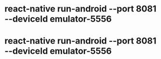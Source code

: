 # react-native run-android --port 8081 --deviceId emulator-5556
# react-native run-android --port 8081 --deviceId emulator-5556